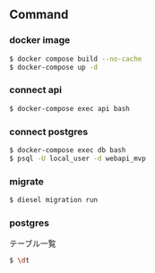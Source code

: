 ## Command

### docker image

```bash
$ docker compose build --no-cache
$ docker-compose up -d
```

### connect api

```bash
$ docker-compose exec api bash
```

### connect postgres

```bash
$ docker-compose exec db bash
$ psql -U local_user -d webapi_mvp
```

### migrate

```bash
$ diesel migration run
```

### postgres

テーブル一覧

```bash
$ \dt
```
